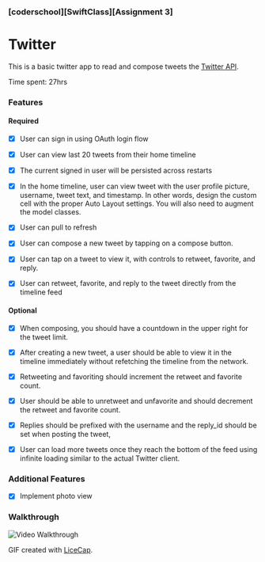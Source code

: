 ### [coderschool][SwiftClass][Assignment 3]
# Twitter

This is a basic twitter app to read and compose tweets the [Twitter API](https://apps.twitter.com/).

Time spent: 27hrs

### Features

#### Required

- [x] User can sign in using OAuth login flow

- [x] User can view last 20 tweets from their home timeline

- [x] The current signed in user will be persisted across restarts

- [x] In the home timeline, user can view tweet with the user profile picture, username, tweet text, and timestamp. In other words, design the custom cell with the proper Auto Layout settings. You will also need to augment the model classes.

- [x] User can pull to refresh

- [x] User can compose a new tweet by tapping on a compose button.

- [x] User can tap on a tweet to view it, with controls to retweet, favorite, and reply.

- [x] User can retweet, favorite, and reply to the tweet directly from the timeline feed


#### Optional

- [x] When composing, you should have a countdown in the upper right for the tweet limit.

- [x] After creating a new tweet, a user should be able to view it in the timeline immediately without refetching the timeline from the network.

- [x] Retweeting and favoriting should increment the retweet and favorite count.

- [x] User should be able to unretweet and unfavorite and should decrement the retweet and favorite count.

- [x] Replies should be prefixed with the username and the reply_id should be set when posting the tweet,

- [x] User can load more tweets once they reach the bottom of the feed using infinite loading similar to the actual Twitter client.

### Additional Features
- [x] Implement photo view


### Walkthrough

![Video Walkthrough](Twitter.gif)

GIF created with [LiceCap](http://www.cockos.com/licecap/).
